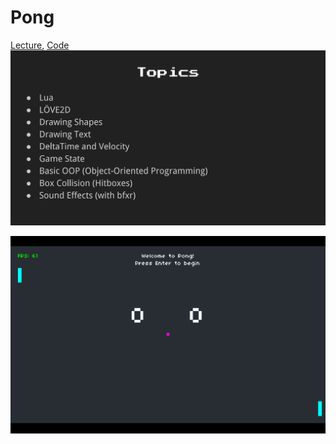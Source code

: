 # Pong
[Lecture](https://learning.edx.org/course/course-v1:HarvardX+CS50G+Games/block-v1:HarvardX+CS50G+Games+type@sequential+block@72c04e2f9eb24f6494ca99b582ae67ef/block-v1:HarvardX+CS50G+Games+type@vertical+block@ebf074a2c8314e15b1c7ddec03d95c82),
[Code](https://github.com/games50/pong)
![topics](./topics.png)

![preview](./preview.png)
